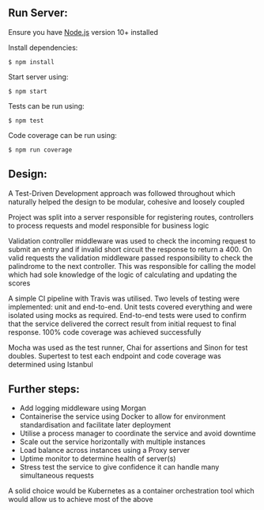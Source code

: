 ## Run Server:

Ensure you have [Node.js](https://nodejs.org) version 10+ installed

Install dependencies:
```
$ npm install
```

Start server using:
```
$ npm start
```
Tests can be run using:
```
$ npm test
```

Code coverage can be run using: 
```
$ npm run coverage
```

## Design:

A Test-Driven Development approach was followed throughout which naturally helped the design to be modular, cohesive and loosely coupled

Project was split into a server responsible for registering routes, controllers to process requests and model responsible for business logic

Validation controller middleware was used to check the incoming request to submit an entry and if invalid short circuit the response to return a 400. On valid requests the validation middleware passed responsibility to check the palindrome to the next controller. This was responsible for calling the model which had sole knowledge of the logic of calculating and updating the scores


A simple CI pipeline with Travis was utilised. Two levels of testing were implemented: unit and end-to-end. Unit tests covered everything and were isolated using mocks as required. End-to-end tests were used to confirm that the service delivered the correct result from initial request to final response. 100% code coverage was achieved successfully

Mocha was used as the test runner, Chai for assertions and Sinon for test doubles. Supertest to test each endpoint and code coverage was determined using Istanbul

## Further steps:

* Add logging middleware using Morgan
* Containerise the service using Docker to allow for environment standardisation and facilitate later deployment
* Utilise a process manager to coordinate the service and avoid downtime
* Scale out the service horizontally with multiple instances 
* Load balance across instances using a Proxy server
* Uptime monitor to determine health of server(s)
* Stress test the service to give confidence it can handle many simultaneous requests

A solid choice would be Kubernetes as a container orchestration tool which would allow us to achieve most of the above